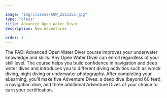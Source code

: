```yaml
---

image: "img/classes/AOW_255x255.jpg"
type: "class"
title: Advanced Open Water Diver
description: New Adventures 

order: 3
---
```


The PADI Advanced Open Water Diver course improves your underwater knowledge and skills. Any Open Water Diver can enroll regardless of your skill level. The course helps you build confidence in navigation and deep water dives and introduces you to different diving activities such as wreck diving, night diving or underwater photography. After completing your eLearning, you’ll make five Adventure Dives: a deep dive (beyond 60 feet), a navigation dive, and three additional Adventure Dives of your choice to earn your certification.